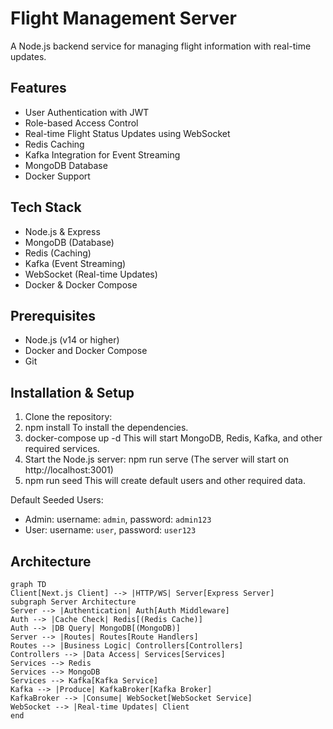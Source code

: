# Flight Management Server

A Node.js backend service for managing flight information with real-time updates.

## Features

- User Authentication with JWT
- Role-based Access Control
- Real-time Flight Status Updates using WebSocket
- Redis Caching
- Kafka Integration for Event Streaming
- MongoDB Database
- Docker Support

## Tech Stack

- Node.js & Express
- MongoDB (Database)
- Redis (Caching)
- Kafka (Event Streaming)
- WebSocket (Real-time Updates)
- Docker & Docker Compose

## Prerequisites

- Node.js (v14 or higher)
- Docker and Docker Compose
- Git

## Installation & Setup

1. Clone the repository:
2. npm install
    To install the dependencies.
2. docker-compose up -d
    This will start MongoDB, Redis, Kafka, and other required services.
3. Start the Node.js server:
    npm run serve (The server will start on http://localhost:3001)
4. npm run seed
   This will create default users and other required data.

Default Seeded Users:
- Admin: username: `admin`, password: `admin123`
- User: username: `user`, password: `user123`

## Architecture
```mermaid
graph TD
Client[Next.js Client] --> |HTTP/WS| Server[Express Server]
subgraph Server Architecture
Server --> |Authentication| Auth[Auth Middleware]
Auth --> |Cache Check| Redis[(Redis Cache)]
Auth --> |DB Query| MongoDB[(MongoDB)]
Server --> |Routes| Routes[Route Handlers]
Routes --> |Business Logic| Controllers[Controllers]
Controllers --> |Data Access| Services[Services]
Services --> Redis
Services --> MongoDB
Services --> Kafka[Kafka Service]
Kafka --> |Produce| KafkaBroker[Kafka Broker]
KafkaBroker --> |Consume| WebSocket[WebSocket Service]
WebSocket --> |Real-time Updates| Client
end
